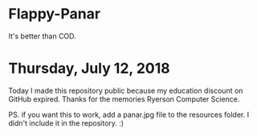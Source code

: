 Flappy-Panar
============

It's better than COD.


Thursday, July 12, 2018
============

Today I made this repository public because my education discount on GitHub expired. Thanks for the memories Ryerson Computer Science. 

PS. if you want this to work, add a panar.jpg file to the resources folder. I didn't include it in the repository. :) 
